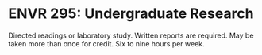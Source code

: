 # ENVR 295: Undergraduate Research

Directed readings or laboratory study. Written reports are required. May be taken more than once for credit. Six to nine hours per week.